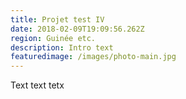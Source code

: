 ```yaml
---
title: Projet test IV
date: 2018-02-09T19:09:56.262Z
region: Guinée etc.
description: Intro text
featuredimage: /images/photo-main.jpg
---
```

Text text tetx
